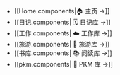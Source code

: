 - [[Home.components|🏠 主页  →]]
- [[日记.components| 🗓 日记库 →]]
- [[工作.components| ☁️ 工作库 →]]
- [[旅游.components| 🛫 旅游库 →]]
- [[书库.components| 📚 阅读库 →]]
- [[pkm.components| 🔨 PKM 库 →]]

